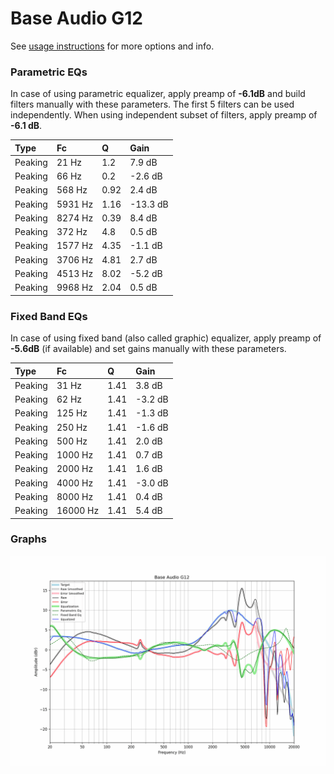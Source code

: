 # Base Audio G12
See [usage instructions](https://github.com/jaakkopasanen/AutoEq#usage) for more options and info.

### Parametric EQs
In case of using parametric equalizer, apply preamp of **-6.1dB** and build filters manually
with these parameters. The first 5 filters can be used independently.
When using independent subset of filters, apply preamp of **-6.1 dB**.

| Type    | Fc      |    Q | Gain     |
|:--------|:--------|:-----|:---------|
| Peaking | 21 Hz   | 1.2  | 7.9 dB   |
| Peaking | 66 Hz   | 0.2  | -2.6 dB  |
| Peaking | 568 Hz  | 0.92 | 2.4 dB   |
| Peaking | 5931 Hz | 1.16 | -13.3 dB |
| Peaking | 8274 Hz | 0.39 | 8.4 dB   |
| Peaking | 372 Hz  | 4.8  | 0.5 dB   |
| Peaking | 1577 Hz | 4.35 | -1.1 dB  |
| Peaking | 3706 Hz | 4.81 | 2.7 dB   |
| Peaking | 4513 Hz | 8.02 | -5.2 dB  |
| Peaking | 9968 Hz | 2.04 | 0.5 dB   |

### Fixed Band EQs
In case of using fixed band (also called graphic) equalizer, apply preamp of **-5.6dB**
(if available) and set gains manually with these parameters.

| Type    | Fc       |    Q | Gain    |
|:--------|:---------|:-----|:--------|
| Peaking | 31 Hz    | 1.41 | 3.8 dB  |
| Peaking | 62 Hz    | 1.41 | -3.2 dB |
| Peaking | 125 Hz   | 1.41 | -1.3 dB |
| Peaking | 250 Hz   | 1.41 | -1.6 dB |
| Peaking | 500 Hz   | 1.41 | 2.0 dB  |
| Peaking | 1000 Hz  | 1.41 | 0.7 dB  |
| Peaking | 2000 Hz  | 1.41 | 1.6 dB  |
| Peaking | 4000 Hz  | 1.41 | -3.0 dB |
| Peaking | 8000 Hz  | 1.41 | 0.4 dB  |
| Peaking | 16000 Hz | 1.41 | 5.4 dB  |

### Graphs
![](./Base%20Audio%20G12.png)